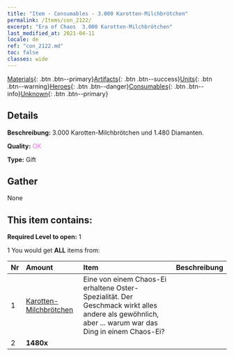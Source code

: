 ```yaml
---
title: "Item - Consumables - 3.000 Karotten-Milchbrötchen"
permalink: /Items/con_2122/
excerpt: "Era of Chaos  3.000 Karotten-Milchbrötchen"
last_modified_at: 2021-04-11
locale: de
ref: "con_2122.md"
toc: false
classes: wide
---
```

 [Materials](/de/Items/){: .btn .btn--primary}[Artifacts](/de/Items/Artifacts/){: .btn .btn--success}[Units](/de/Items/Units/){: .btn .btn--warning}[Heroes](/de/Items/Heroes/){: .btn .btn--danger}[Consumables](/de/Items/Consumables/){: .btn .btn--info}[Unknown](/de/Items/Unknown/){: .btn .btn--primary}

## Details
 **Beschreibung:** 3.000 Karotten-Milchbrötchen und 1.480 Diamanten.

 **Quality:** <span style="color: #DA70D6">OK</span>

 **Type:** Gift

## Gather

  None

## This item contains:

 **Required Level to open:** 1

 1 You would get **ALL** items  from:

  | Nr | Amount |     Item    | Beschreibung |
  |:---|:-------|:------------|:-----------:|
  | 1 | [Karotten-Milchbrötchen](/de/Items/con_2119/) | Eine von einem Chaos-Ei erhaltene Oster-Spezialität. Der Geschmack wirkt alles andere als gewöhnlich, aber ... warum war das Ding in einem Chaos-Ei? | 
  | 2 |  **1480x** | <i class="fas fa-gem"/> |  | 
